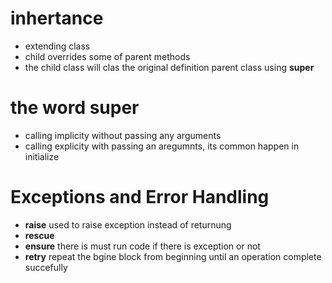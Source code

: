 # inhertance 
 * extending class 
 * child overrides some of parent methods
 * the child class will clas the original definition parent class using **super** 
# the word super 
 * calling implicity without passing any arguments 
 * calling explicity with passing an aregumnts, its common happen in initialize 

# Exceptions and Error Handling 
 * **raise** used to raise exception instead of returnung 
 * **rescue**  
 * **ensure** there is must run code if there is exception or not
 * **retry** repeat the bgine block from beginning until an operation complete succefully 
 